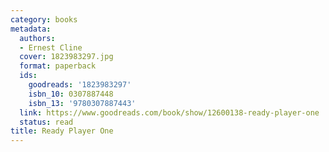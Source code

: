 ```yaml
---
category: books
metadata:
  authors:
  - Ernest Cline
  cover: 1823983297.jpg
  format: paperback
  ids:
    goodreads: '1823983297'
    isbn_10: 0307887448
    isbn_13: '9780307887443'
  link: https://www.goodreads.com/book/show/12600138-ready-player-one
  status: read
title: Ready Player One
---
```

